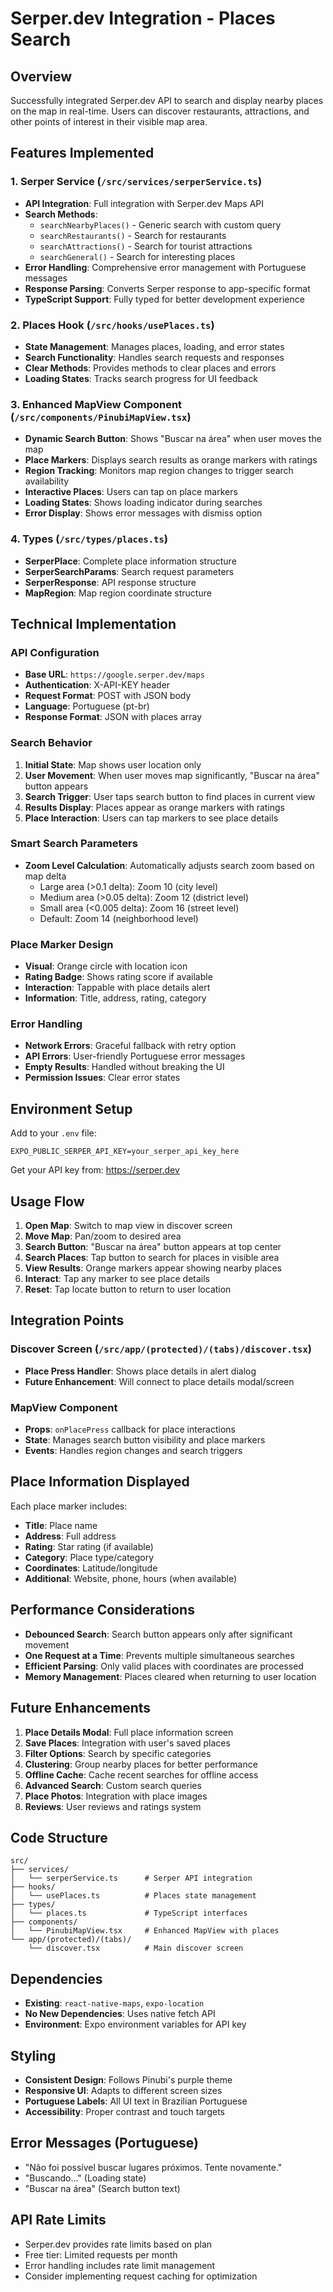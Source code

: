 # Serper.dev Integration - Places Search

## Overview
Successfully integrated Serper.dev API to search and display nearby places on the map in real-time. Users can discover restaurants, attractions, and other points of interest in their visible map area.

## Features Implemented

### 1. Serper Service (`/src/services/serperService.ts`)
- **API Integration**: Full integration with Serper.dev Maps API
- **Search Methods**: 
  - `searchNearbyPlaces()` - Generic search with custom query
  - `searchRestaurants()` - Search for restaurants
  - `searchAttractions()` - Search for tourist attractions  
  - `searchGeneral()` - Search for interesting places
- **Error Handling**: Comprehensive error management with Portuguese messages
- **Response Parsing**: Converts Serper response to app-specific format
- **TypeScript Support**: Fully typed for better development experience

### 2. Places Hook (`/src/hooks/usePlaces.ts`)
- **State Management**: Manages places, loading, and error states
- **Search Functionality**: Handles search requests and responses
- **Clear Methods**: Provides methods to clear places and errors
- **Loading States**: Tracks search progress for UI feedback

### 3. Enhanced MapView Component (`/src/components/PinubiMapView.tsx`)
- **Dynamic Search Button**: Shows "Buscar na área" when user moves the map
- **Place Markers**: Displays search results as orange markers with ratings
- **Region Tracking**: Monitors map region changes to trigger search availability
- **Interactive Places**: Users can tap on place markers
- **Loading States**: Shows loading indicator during searches
- **Error Display**: Shows error messages with dismiss option

### 4. Types (`/src/types/places.ts`)
- **SerperPlace**: Complete place information structure
- **SerperSearchParams**: Search request parameters
- **SerperResponse**: API response structure
- **MapRegion**: Map region coordinate structure

## Technical Implementation

### API Configuration
- **Base URL**: `https://google.serper.dev/maps`
- **Authentication**: X-API-KEY header
- **Request Format**: POST with JSON body
- **Language**: Portuguese (pt-br)
- **Response Format**: JSON with places array

### Search Behavior
1. **Initial State**: Map shows user location only
2. **User Movement**: When user moves map significantly, "Buscar na área" button appears
3. **Search Trigger**: User taps search button to find places in current view
4. **Results Display**: Places appear as orange markers with ratings
5. **Place Interaction**: Users can tap markers to see place details

### Smart Search Parameters
- **Zoom Level Calculation**: Automatically adjusts search zoom based on map delta
  - Large area (>0.1 delta): Zoom 10 (city level)
  - Medium area (>0.05 delta): Zoom 12 (district level)
  - Small area (<0.005 delta): Zoom 16 (street level)
  - Default: Zoom 14 (neighborhood level)

### Place Marker Design
- **Visual**: Orange circle with location icon
- **Rating Badge**: Shows rating score if available
- **Interaction**: Tappable with place details alert
- **Information**: Title, address, rating, category

### Error Handling
- **Network Errors**: Graceful fallback with retry option
- **API Errors**: User-friendly Portuguese error messages
- **Empty Results**: Handled without breaking the UI
- **Permission Issues**: Clear error states

## Environment Setup

Add to your `.env` file:
```env
EXPO_PUBLIC_SERPER_API_KEY=your_serper_api_key_here
```

Get your API key from: https://serper.dev

## Usage Flow

1. **Open Map**: Switch to map view in discover screen
2. **Move Map**: Pan/zoom to desired area
3. **Search Button**: "Buscar na área" button appears at top center
4. **Search Places**: Tap button to search for places in visible area
5. **View Results**: Orange markers appear showing nearby places
6. **Interact**: Tap any marker to see place details
7. **Reset**: Tap locate button to return to user location

## Integration Points

### Discover Screen (`/src/app/(protected)/(tabs)/discover.tsx`)
- **Place Press Handler**: Shows place details in alert dialog
- **Future Enhancement**: Will connect to place details modal/screen

### MapView Component
- **Props**: `onPlacePress` callback for place interactions
- **State**: Manages search button visibility and place markers
- **Events**: Handles region changes and search triggers

## Place Information Displayed

Each place marker includes:
- **Title**: Place name
- **Address**: Full address
- **Rating**: Star rating (if available)
- **Category**: Place type/category
- **Coordinates**: Latitude/longitude
- **Additional**: Website, phone, hours (when available)

## Performance Considerations

- **Debounced Search**: Search button appears only after significant movement
- **One Request at a Time**: Prevents multiple simultaneous searches
- **Efficient Parsing**: Only valid places with coordinates are processed
- **Memory Management**: Places cleared when returning to user location

## Future Enhancements

1. **Place Details Modal**: Full place information screen
2. **Save Places**: Integration with user's saved places
3. **Filter Options**: Search by specific categories
4. **Clustering**: Group nearby places for better performance
5. **Offline Cache**: Cache recent searches for offline access
6. **Advanced Search**: Custom search queries
7. **Place Photos**: Integration with place images
8. **Reviews**: User reviews and ratings system

## Code Structure

```
src/
├── services/
│   └── serperService.ts      # Serper API integration
├── hooks/
│   └── usePlaces.ts          # Places state management
├── types/
│   └── places.ts             # TypeScript interfaces
├── components/
│   └── PinubiMapView.tsx     # Enhanced MapView with places
└── app/(protected)/(tabs)/
    └── discover.tsx          # Main discover screen
```

## Dependencies

- **Existing**: `react-native-maps`, `expo-location`
- **No New Dependencies**: Uses native fetch API
- **Environment**: Expo environment variables for API key

## Styling

- **Consistent Design**: Follows Pinubi's purple theme
- **Responsive UI**: Adapts to different screen sizes
- **Portuguese Labels**: All UI text in Brazilian Portuguese
- **Accessibility**: Proper contrast and touch targets

## Error Messages (Portuguese)

- "Não foi possível buscar lugares próximos. Tente novamente."
- "Buscando..." (Loading state)
- "Buscar na área" (Search button text)

## API Rate Limits

- Serper.dev provides rate limits based on plan
- Free tier: Limited requests per month
- Error handling includes rate limit management
- Consider implementing request caching for optimization
